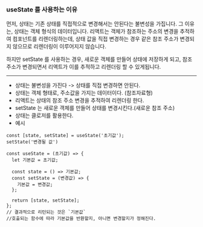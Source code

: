 ### useState 를 사용하는 이유

먼저, 상태는 기존 상태를 직접적으로 변경해서는 안된다는 불변성을 가집니다.
그 이유는, 상태는 객체 형식의 데이터입니다.
리액트는 객체가 참조하는 주소의 변경을 추적하여 컴포넌트를 리렌더링하는데, 
상태 값을 직접 변경하는 경우 같은 참조 주소가 변경되지 않으므로 리렌더링이 이루어지지 않습니다.


하지만 setState 를 사용하는 경우, 새로운 객체를 만들어 상태에 저장하게 되고, 
참조 주소가 변경되면서 리액트가 이를 추적하고 리렌더링 할 수 있게됩니다.

---
- 상태는 불변성을 가진다 -> 상태를 직접 변경하면 안된다.
- 상태는 객체 형태로, 주소값을 가지는 데이터이다. (참조자료형)
- 리액트는 상태의 참조 주소 변경을 추적하여 리렌더링 한다.
- setState 는 새로운 객체를 만들어 상태를 변경시킨다.(새로운 참조 주소)
- 상태는 클로저를 활용한다.
- 예시
```
const [state, setState] = useState('초기값');
setState('변경될 값')

const useState = (초기값) => {
  let 기본값 = 초기값;
  
  const state = () => 기본값;
  const setState = (변경값) => {
    기본값 = 변경값;
  };
  
  return [state, setState];
};
// 결과적으로 리턴되는 것은 `기본값`
//호출되는 함수에 따라 기본값을 반환할지, 아니면 변경할지가 정해진다.
```

